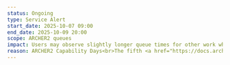 ```yaml
---
status: Ongoing
type: Service Alert
start_date: 2025-10-07 09:00  
end_date: 2025-10-09 20:00
scope: ARCHER2 queues
impact: Users may observe slightly longer queue times for other work while some nodes are reserved for the Capability QoS.
reason: ARCHER2 Capability Days<br>The fifth <a href="https://docs.archer2.ac.uk/user-guide/scheduler/#capability-days">ARCHER2 Capability Days</a> session will run from 7-9 October 2025. Update: there has been an interruption to the Capability Days reservation - the reservation will grow from 15:00 on 8 Oct 2025 and run to 20:00 on 9 Oct.
---
```



